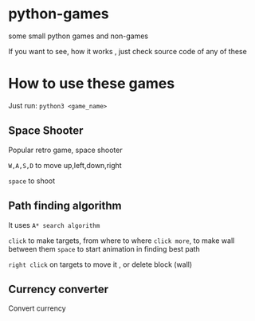 # python-games
some small python games and non-games

If you want to see, how it works , just check source code of any of these

# How to use these games

Just run: ```python3 <game_name> ``` 


## Space Shooter
Popular retro game, space shooter

```W,A,S,D``` to move up,left,down,right

```space``` to shoot
 


## Path finding algorithm
It uses ```A* search algorithm```


```click``` to make targets, from where to where
```click more```, to make wall between them
```space``` to start animation in finding best path

```right click``` on targets to move it , or delete block (wall)




## Currency converter

Convert currency




